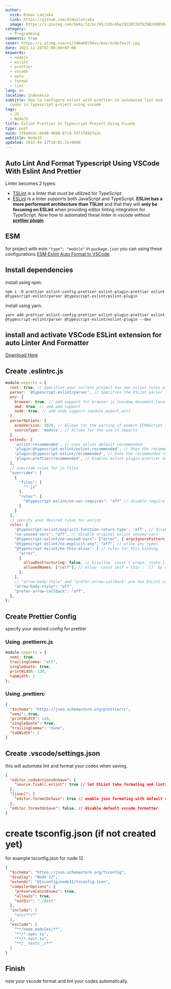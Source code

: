 ```yaml
---
author:
  nick: Dimas Lanjaka
  link: https://github.com/dimaslanjaka
  image: https://i.pinimg.com/564x/32/bc/65/32bc65e19220728fb290249059a7242a.jpg
category:
  - Programming
comments: true
cover: https://i.ytimg.com/vi/lHAeK8t94as/maxresdefault.jpg
date: 2021-11-28T07:00:00+07:00
keywords:
  - nodejs
  - eslint
  - prettier
  - vscode
  - auto
  - format
  - lint
lang: en
location: Indonesia
subtitle: How to configure eslint with prettier to automated lint and format
  codes in typescript project using vscode
tags:
  - JS
  - NodeJS
title: Eslint Prettier In Typescript Project Using Vscode
type: post
uuid: 3f6ada3c-0ed8-4888-87c8-3371f8927a2c
webtitle: NodeJS
updated: 2022-04-17T10:01:31+0000
---
```


## Auto Lint And Format Typescript Using VSCode With Eslint And Prettier

Linter becomes 2 types:
- [TSLint](https://palantir.github.io/tslint/) is a linter that must be utilized for TypeScript.
- [ESLint](https://eslint.org/) is a linter supports both JavaScript and TypeScript.
**ESLint has a more performant architecture than TSLint** and that they will **only be focusing on ESLint** when providing editor linting integration for TypeScript. Now how to automated these linter in vscode without **[prettier plugin](https://marketplace.visualstudio.com/items?itemName=esbenp.prettier-vscode)**

## ESM
for project with esm `"type": "module"` in `package.json` you can using these configurations [ESM Eslint Auto Format In VSCode](eslint-prettier-typescript-vscode-esm.md)

## Install dependencies
install using npm:
```shell
npm i -D prettier eslint-config-prettier eslint-plugin-prettier eslint @typescript-eslint/parser @typescript-eslint/eslint-plugin
```
install using yarn:
```shell
yarn add prettier eslint-config-prettier eslint-plugin-prettier eslint @typescript-eslint/parser @typescript-eslint/eslint-plugin --dev
```

## install and activate VSCode ESLint extension for auto Linter And Formatter
[Download Here](https://marketplace.visualstudio.com/items?itemName=dbaeumer.vscode-eslint)

## Create .eslintrc.js
```js
module.exports = {
  root: true, // Specifies your current project has own eslint rules without extends parent folder eslint rules
  parser: '@typescript-eslint/parser', // Specifies the ESLint parser
  env: {
    browser: true, // add support for browser js (window,document,location,etc)
    amd: true, // add amd support
    node: true, // add node support (module.export,etc)
  },
  parserOptions: {
    ecmaVersion: 2020, // Allows for the parsing of modern ECMAScript features
    sourceType: 'module', // Allows for the use of imports
  },
  extends: [
    'eslint:recommended', // uses eslint default recommended
    'plugin:@typescript-eslint/eslint-recommended', // Uses the recommended rules from the @typescript-eslint/eslint-plugin
    'plugin:@typescript-eslint/recommended', // Uses the recommended rules from the @typescript-eslint/eslint-plugin
    'plugin:prettier/recommended', // Enables eslint-plugin-prettier and eslint-config-prettier. This will display prettier errors as ESLint errors. Make sure this is always the last configuration in the extends array.
  ],
  // override rules for js files
  "overrides": [
    {
      "files": [
        "*.js"
      ],
      "rules": {
        "@typescript-eslint/no-var-requires": "off" // disable require warning on js files
      }
    }
  ],
  // specify your desired rules for eslint
  rules: {
    '@typescript-eslint/explicit-function-return-type': 'off', // disable function without return type
    "no-unused-vars": "off", // disable original eslint unused-vars
    "@typescript-eslint/no-unused-vars": ["error", { argsIgnorePattern: "^_" }], // enable typescript-eslint unused-vars and allow unused vars start with underscore (_)
    "@typescript-eslint/no-explicit-any": "off", // allow any types
    "@typescript-eslint/no-this-alias": [ // rules for this binding
      "error",
      {
        allowDestructuring: false, // Disallow `const { props, state } = this`; true by default
        allowedNames: ["self"], // Allow `const self = this`; `[]` by default
      },
    ],
    // "arrow-body-style" and "prefer-arrow-callback" are two ESLint core rules that can cause issues with prettier/prettier plugin, so turn them off.
    "arrow-body-style": "off",
    "prefer-arrow-callback": "off",
  },
};
```

## Create Prettier Config
specify your desired config for prettier
### Using .prettierrc.js
```js
module.exports = {
  semi: true,
  trailingComma: "all",
  singleQuote: true,
  printWidth: 120,
  tabWidth: 2
};
```
### Using .prettierc
```json
{
  "$schema": "https://json.schemastore.org/prettierrc",
  "semi": true,
  "printWidth": 120,
  "singleQuote": true,
  "trailingComma": "none",
  "tabWidth": 2
}
```

## Create .vscode/settings.json
this will automate lint and format your codes when saving.
```json
{
  "editor.codeActionsOnSave": {
    "source.fixAll.eslint": true // let ESLint take formating and linting
  },
  "[json]": {
    "editor.formatOnSave": true // enable json formating with default vscode formatter
  },
  "editor.formatOnSave": false, // disable default vscode formatter
}
```

# create tsconfig.json (if not created yet)
for example tsconfig.json for node 12
```json
{
  "$schema": "https://json.schemastore.org/tsconfig",
  "display": "Node 12",
  "extends": "@tsconfig/node12/tsconfig.json",
  "compilerOptions": {
    "preserveConstEnums": true,
    "allowJs": true,
    "outDir": "./dist"
  },
  "include": [
    "src/**/*"
  ],
  "exclude": [
    "**/node_modules/**",
    "**/*.spec.ts",
    "**/*.test.ts",
    "**/__tests__/**"
  ]
}
```

## Finish
now your vscode format and lint your codes automatically.

